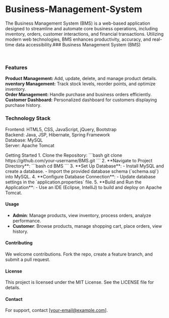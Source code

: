 # Business-Management-System
<p>The Business Management System (BMS) is a web-based application designed to streamline and automate core business operations, including inventory, orders, customer interactions, and financial transactions. Utilizing modern web technologies, BMS enhances productivity, accuracy, and real-time data accessibility.### Business Management System (BMS)</p>
<br>
<h3>Features</h3>
<p>
<b>Product Management: </b>Add, update, delete, and manage product details.<br>
<b>nventory Management:</b> Track stock levels, reorder points, and optimize inventory.<br>
<b>Order Management:</b> Handle purchase and business orders efficiently.<br>
<b>Customer Dashboard:</b> Personalized dashboard for customers displaying purchase history.<br>
</p>


<h3>Technology Stack</h3> 
<p>
Frontend: HTML5, CSS, JavaScript, jQuery, Bootstrap<br>
Backend: Java, JSP, Hibernate, Spring Framework<br>
Database: MySQL<br>
Server: Apache Tomcat<br>
</p>
<p>
  Getting Started
1. Clone the Repository:
    ```bash
    git clone https://github.com/your-username/BMS.git
    ```
2. **Navigate to Project Directory**:
    ```bash
    cd BMS
    ```
3. **Set Up Database**:
    - Install MySQL and create a database.
    - Import the provided database schema (`schema.sql`) into MySQL.
4. **Configure Database Connection**:
    - Update database settings in the `application.properties` file.
5. **Build and Run the Application**:
    - Use an IDE (Eclipse, IntelliJ) to build and deploy on Apache Tomcat.
</p>


#### Usage
- **Admin**: Manage products, view inventory, process orders, analyze performance.
- **Customer**: Browse products, manage shopping cart, place orders, view history.

#### Contributing
We welcome contributions. Fork the repo, create a feature branch, and submit a pull request.

#### License
This project is licensed under the MIT License. See the LICENSE file for details.

#### Contact
For support, contact [your-email@example.com].
